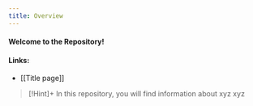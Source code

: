 ```yaml
---
title: Overview
---
```


 
#### Welcome to the Repository!

#### Links:
- [[Title page]]

> [!Hint]+
>In this repository, you will find information about xyz xyz
>
>

